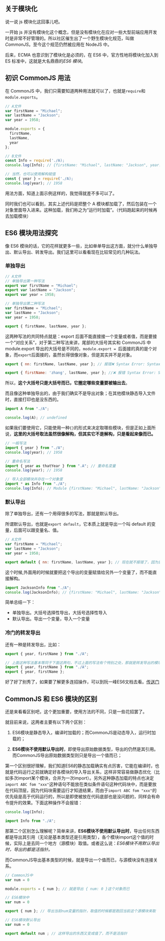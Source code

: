 ## 关于模块化

说一说 js 模块化这回事儿吧。

一开始 js 并没有模块化这个概念，但是没有模块化在应对一些大型前端应用开发时是非常不好管理的。所以社区催生出了一个野生模块化规范，叫做*CommonJS*。至今这个规范仍然被应用在 NodeJS 中。

后来，ECMA 也意识到了模块化是必须的，在 ES6 中，官方性地将模块化加入到 ES 标准中，这就是大名鼎鼎的*ES6 模块*。

## 初识 CommonJS 用法

在 CommonJS 中，我们只需要知道两种用法就可以了，也就是`require`和`module.exports`。

```js
// A文件
var firstName = "Michael";
var lastName = "Jackson";
var year = 1958;

module.exports = {
  firstName,
  lastName,
  year
};

// B文件
const Info = require('./A);
console.log(Info); // {firstName: "Michael", lastName: "Jackson", year: 1958}

// 当然，也可以使用解构赋值
const { year } = require('./A);
console.log(year); // 1958
```

用法方面，知道上面示例这样的，我觉得就差不多可以了。

同时我们也可以看到，其实上述代码是把整个 A 模块都加载了，然后包装在一个对象里面导入进来。这种加载，我们称之为“运行时加载”。（代码跑起来的时候再去加载模块）

## ES6 模块用法探究

像 ES6 模块的话，它的花样就更多一些，比如单单导出这方面，就分什么单独导出、默认导出、转发导出。我们这里可以看看现在比较常见的几种玩法。

### 单独导出

```js
// A文件
// 单独导出第一种写法
export var firstName = "Michael";
export var lastName = "Jackson";
export var year = 1958;
```

```js
// 单独导出第二种写法
var firstName = "Michael";
var lastName = "Jackson";
var year = 1958;

export { firstName, lastName, year };
```

这两种写法的共同特点就是：export 后面不能直接接一个变量或者值，而是要接一个“对应关系”，对于第二种写法来讲，尾部的大括号其实和 CommonJS 中 module.export 导出的大括号是不同的，`module.export = `后面接的真的是个对象，而`export`后面接的，虽然长得很像对象，但是其实并不是对象。

```js
export { nn: firstName, lastName, year }; // 报错❌ Syntax Error: SyntaxError

export { firstName: 'zhang', lastName, year }; //❌ 报错 Syntax Error: SyntaxError
```

所以，**这个大括号只是大括号而已，它圈定哪些变量要被输出去**。

而且像这种单独导出的，由于我们确实不是导出对象；在其他模块静态导入文件时，直接打印也是没东西的。

```js
import A from "./A";

console.log(A); // undefined
```

如果我们要使用它，只能使用一种`{}`的形式来决定取哪些模块，但是正如上面所说，**这里的大括号取法虽然很像解构，但其实它不是解构，只是看起来像而已。**

```js
// 一般写法
import { year } from "./A";
console.log(year); // 1958

// 重命名写法
import { year as thatYear } from ".A"; // 重命名变量
console.log(year); // 1958

// 导入全部模块并存在一个对象里
import * as Info from "./A";
console.log(Info); // Module {firstName: "Michael", lastName: "Jackson", year: 1958}
```

### 默认导出

除了单独导出，还有一个用得很多的写法，那就是默认导出。

所谓默认导出，也就是`export default`，它本质上就是导出一个叫 default 的变量，后面可以跟变量名、值。

```js
// A文件
var firstName = "Michael";
var lastName = "Jackson";
var year = 1958;

export default { nn: firstName, lastName, year }; // 现在就不报错了，因为后面跟的真的是一个对象
```

这个时候,外面用的时候就要把这个导出的变量赋值给另外一个变量了，而不能直接解构。

```js
import JacksonInfo from "./A";
console.log(JacksonInfo); // {firstName: "Michael", lastName: "Jackson", year: 1958}
```

简单总结一下：

- 单独导出。大括号选择性导出，大括号选择性导入
- 默认导出。导出一个变量，导入一个变量

### 冷门的转发导出

还有一种是转发导出，比如：

```js
export { year, firstName } from "./A";

// 上面这种写法基本等同于下面这两句，不过上面的写法有个特别之处，那就是转发导出的模块，是没有导入到当前模块的，所以才说和下面的写法“基本相同”
import { year, firstName } from "./A";
export { year, firstName };
```

好了好了别秀了，如果要了解更多连招操作，可以到阮一峰ES6文档去看。[传送门](https://www.yuque.com/ostwind/es6/docs-module)

## CommonJS 和 ES6 模块的区别

还是来看看区别吧，这个更加重要，使用方法的不同，只是一些花招罢了。

就目前来说，这两者主要有以下两个区别：

1. ES6模块是静态导入，编译时加载的；而CommonJS是动态导入，运行时加载的；

2. **ES6模块不使用默认导出时**，即使导出原始数据类型，导出的仍然是其引用。而CommonJS导出原始数据类型则只是导出一个值而已；

第一个区别很好理解，我们知道ES6的静态加载确实有点厉害，它能在编译时，也就是代码运行之前就确定好各模块的导入导出关系，这样非常容易做静态优化（比如多次import某个模块，合并为一次import）。另外这种静态加载的特点也决定`import ABC fom "xxx"`这种语句不能放在类似条件语句这种代码块中，而是要放在代码顶层，因为代码块需要运行才知道结果，而由于`import ABC fom "xxx"`的优先级是高于代码运行的，所以是即使被放在代码底部也是没问题的，同样会有命令提升的效果。下面这种操作不会报错：

```js
console.log(Info);

import Info from "./A";
```

那第二个区别怎么理解呢？简单来讲，**ES6模块不使用默认导出时**，导出任何东西都是导出其引用（无论是基本类型还是引用类型），各个模块import这个值的时候，实际上是去同一个地方（源模块）取值。或者这么说：*ES6模块不用默认导出时，导出的都是活指针。*

而CommonJS导出基本类型的时候，就是导出一个值而已，与源模块没有连接关系。

```js
// CommonJS中
var num = 0

module.exports = { num }; // 就是导出 { num: 0 }这个对象而已
```
```js
// ES6模块中
var num = 0

export { num }; // 导出当前num变量的指针，取值的时候都是跑回当前这个源模块来取
```

```js
// ES6模块默认导出
var num = 0

export default num ; // 这样导出的东西又变成值了，而不是活指针
```
